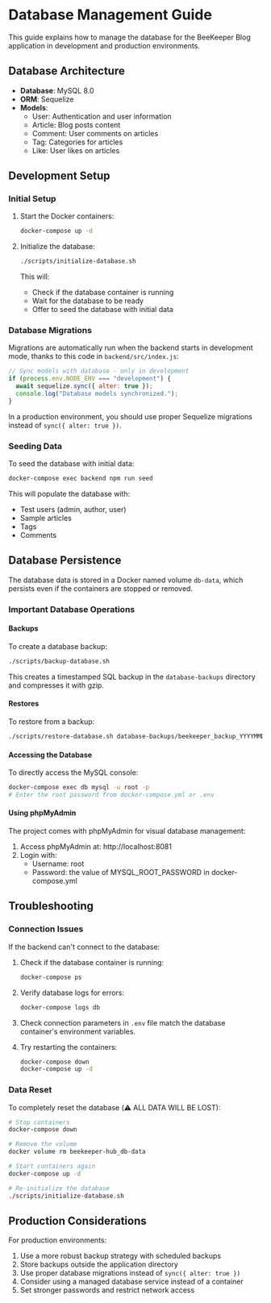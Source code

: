 # Database Management Guide

This guide explains how to manage the database for the BeeKeeper Blog application in development and production environments.

## Database Architecture

- **Database**: MySQL 8.0
- **ORM**: Sequelize
- **Models**:
  - User: Authentication and user information
  - Article: Blog posts content
  - Comment: User comments on articles
  - Tag: Categories for articles
  - Like: User likes on articles

## Development Setup

### Initial Setup

1. Start the Docker containers:
   ```bash
   docker-compose up -d
   ```

2. Initialize the database:
   ```bash
   ./scripts/initialize-database.sh
   ```
   This will:
   - Check if the database container is running
   - Wait for the database to be ready
   - Offer to seed the database with initial data

### Database Migrations

Migrations are automatically run when the backend starts in development mode, thanks to this code in `backend/src/index.js`:

```javascript
// Sync models with database - only in development
if (process.env.NODE_ENV === "development") {
  await sequelize.sync({ alter: true });
  console.log("Database models synchronized.");
}
```

In a production environment, you should use proper Sequelize migrations instead of `sync({ alter: true })`.

### Seeding Data

To seed the database with initial data:

```bash
docker-compose exec backend npm run seed
```

This will populate the database with:
- Test users (admin, author, user)
- Sample articles
- Tags
- Comments

## Database Persistence

The database data is stored in a Docker named volume `db-data`, which persists even if the containers are stopped or removed.

### Important Database Operations

#### Backups

To create a database backup:

```bash
./scripts/backup-database.sh
```

This creates a timestamped SQL backup in the `database-backups` directory and compresses it with gzip.

#### Restores

To restore from a backup:

```bash
./scripts/restore-database.sh database-backups/beekeeper_backup_YYYYMMDD_HHMMSS.sql[.gz]
```

#### Accessing the Database

To directly access the MySQL console:

```bash
docker-compose exec db mysql -u root -p
# Enter the root password from docker-compose.yml or .env
```

#### Using phpMyAdmin

The project comes with phpMyAdmin for visual database management:

1. Access phpMyAdmin at: http://localhost:8081
2. Login with:
   - Username: root
   - Password: the value of MYSQL_ROOT_PASSWORD in docker-compose.yml

## Troubleshooting

### Connection Issues

If the backend can't connect to the database:

1. Check if the database container is running:
   ```bash
   docker-compose ps
   ```

2. Verify database logs for errors:
   ```bash
   docker-compose logs db
   ```

3. Check connection parameters in `.env` file match the database container's environment variables.

4. Try restarting the containers:
   ```bash
   docker-compose down
   docker-compose up -d
   ```

### Data Reset

To completely reset the database (⚠️ ALL DATA WILL BE LOST):

```bash
# Stop containers
docker-compose down

# Remove the volume
docker volume rm beekeeper-hub_db-data

# Start containers again
docker-compose up -d

# Re-initialize the database
./scripts/initialize-database.sh
```

## Production Considerations

For production environments:

1. Use a more robust backup strategy with scheduled backups
2. Store backups outside the application directory
3. Use proper database migrations instead of `sync({ alter: true })`
4. Consider using a managed database service instead of a container
5. Set stronger passwords and restrict network access